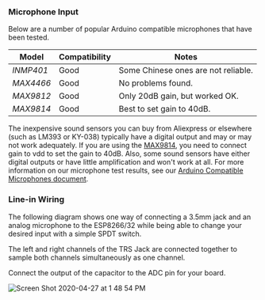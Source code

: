 ### Microphone Input

Below are a number of popular Arduino compatible microphones that have been tested.

Model | Compatibility | Notes
--- | --- | ---
*INMP401* | Good | Some Chinese ones are not reliable.
*MAX4466* | Good | No problems found.
*MAX9812* | Good | Only 20dB gain, but worked OK.
*MAX9814* | Good | Best to set gain to 40dB.

The inexpensive sound sensors you can buy from Aliexpress or elsewhere (such as LM393 or KY-038) typically have a digital output and may or may not work adequately. If you are using the [MAX9814](https://learn.adafruit.com/adafruit-agc-electret-microphone-amplifier-max9814/), you need to connect gain to vdd to set the gain to 40dB. Also, some sound sensors have either digital outputs or have little amplification and won't work at all. For more information on our microphone test results, see our [Arduino Compatible Microphones document](https://github.com/atuline/WLED/blob/master/Microphones.pdf).

### Line-in Wiring
The following diagram shows one way of connecting a 3.5mm jack and an analog microphone to the ESP8266/32 while being able to change your desired input with a simple SPDT switch.

The left and right channels of the TRS Jack are connected together to sample both channels simultaneously as one channel.



Connect the output of the capacitor to the ADC pin for your board.


![Screen Shot 2020-04-27 at 1 48 54 PM](https://user-images.githubusercontent.com/24759498/80422437-ff6a9800-8892-11ea-8d30-d63071e1ea8f.png)